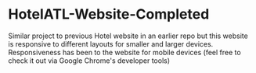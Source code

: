 # HotelATL-Website-Completed
Similar project to previous Hotel website in an earlier repo but this website is responsive to different layouts for smaller and larger devices. Responsiveness has been to the website for mobile devices (feel free to check it out via Google Chrome's developer tools)
